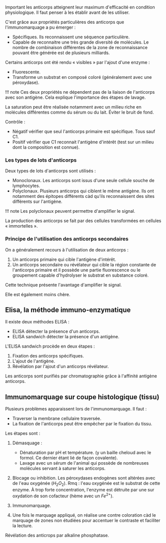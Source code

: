Important les anticorps atteignent leur maximum d'efficacité en condition physiologique. Il faut penser à les établir avant de les utiliser.

C'est grâce aux propriétés particulières des anticorps que l'immunomarquage a pu émerger :

* Spécifiques. Ils reconnaissent une séquence particulière.
* Capable de reconnaitre une très grande diversité de molécules. Le nombre de combinaison différentes de la zone de reconnaissance pouvant être générée est de plusieurs milliards.

Certains anticorps ont été rendu « visibles » par l'ajout d'une enzyme :

* Fluorescente.
* Transforme un substrat en composé coloré (généralement avec une péroxydase).

!!! note
    Ces deux propriétés ne dépendent pas de la liaison de l'anticorps avec son antigène. Cela explique l'importance des étapes de lavage.

La saturation peut être réalisée notamment avec un milieu riche en molécules différentes comme du sérum ou du lait. Éviter le bruit de fond.

Contrôle :

* Négatif vérifier que seul l'anticorps primaire est spécifique. Tous sauf C1.
* Positif vérifier que C1 reconnait l'antigène d'intérêt (test sur un milieu dont la composition est connue).

### Les types de lots d'anticorps

Deux types de lots d'anticorps sont utilisés :

* Monoclonaux. Les anticorps sont issus d'une seule cellule souche de lymphocytes.
* Polyclonaux. Plusieurs anticorps qui ciblent le même antigène. Ils ont notamment des épitopes différents càd qu'ils reconnaissent des sites différents sur l'antigène.

!!! note
    Les polyclonaux peuvent permettre d'amplifier le signal.

La production des anticorps se fait par des cellules transformées en cellules « immortelles ».

### Principe de l'utilisation des anticorps secondaires

On a généralement recours à l'utilisation de deux anticorps :

1. Un anticorps primaire qui cible l'antigène d'intérêt.
2. Un anticorps secondaire ou révélateur qui cible la région constante de l'anticorps primaire et il possède une partie fluorescence ou le groupement capable d'hydrolyser le substrat en substance coloré.

Cette technique présente l'avantage d'amplifier le signal.

Elle est également moins chère.

## Elisa, la méthode immuno-enzymatique

Il existe deux méthodes ELISA :

* ELISA détecter la présence d'un anticorps.
* ELISA sandwich détecter la présence d'un antigène.

L'ELISA sandwich procède en deux étapes :

1. Fixation des anticorps spécifiques.
2. L'ajout de l'antigène.
3. Révélation par l'ajout d'un anticorps révélateur.

Les anticorps sont purifiés par chromatographie grâce à l'affinité antigène anticorps.

## Immunomarquage sur coupe histologique (tissu)

Plusieurs problèmes apparaissent lors de l'immunomarquage. Il faut : 

* Traverser la membrane cellulaire traversée.
* La fixation de l'anticorps peut être empêcher par le fixation du tissu.

Les étapes sont :

1. Démasquage :

    * Dénaturation par pH et température. (y un baille cheloud avec le formol. Ce dernier étant lié de façon covalente).
    * Lavage avec un sérum de l'animal qui possède de nombreuses molécules servant à saturer les anticorps.

2. Blocage ou inhibition. Les péroxydases endogènes sont altérées avec de l'eau oxygénée ($H_2O_2$). Rmq : l'eau oxygénée est le substrat de cette enzyme. À trop forte concentration, l'enzyme est détruite par une sur oxydation de son cofacteur (hème avec un $Fe^{2+}$).

3. Immunomarquage.

4. Une fois le marquage appliqué, on réalise une contre coloration càd le marquage de zones non étudiées pour accentuer le contraste et faciliter la lecture.

Révélation des anticrops par alkaline phosphatase.